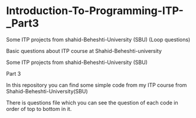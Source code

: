 # Introduction-To-Programming-ITP-_Part3
Some ITP projects from shahid-Beheshti-University (SBU) (Loop questions)

Basic questions about ITP course at Shahid-Beheshti-university

Some ITP projects from shahid-Beheshti-University (SBU)

Part 3

In this repository you can find some simple code from my ITP course from Shahid-Beheshti-University(SBU)

There is questions file which you can see the question of each code in order of top to bottom in it.
